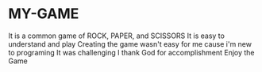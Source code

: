 # MY-GAME
It is a common game of ROCK, PAPER, and SCISSORS
It is easy to understand and play 
Creating the game wasn't easy for me cause i'm new to programing 
It was challenging 
I thank God for accomplishment
Enjoy the Game

